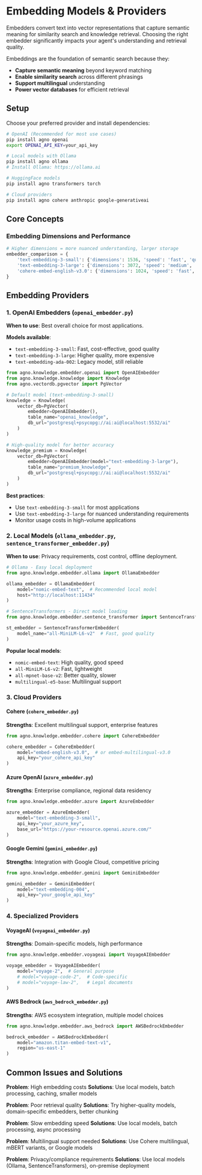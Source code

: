 # Embedding Models & Providers

Embedders convert text into vector representations that capture semantic meaning for similarity search and knowledge retrieval. Choosing the right embedder significantly impacts your agent's understanding and retrieval quality.

Embeddings are the foundation of semantic search because they:
- **Capture semantic meaning** beyond keyword matching
- **Enable similarity search** across different phrasings
- **Support multilingual** understanding
- **Power vector databases** for efficient retrieval

## Setup

Choose your preferred provider and install dependencies:

```bash
# OpenAI (Recommended for most use cases)
pip install agno openai
export OPENAI_API_KEY=your_api_key

# Local models with Ollama
pip install agno ollama
# Install Ollama: https://ollama.ai

# HuggingFace models
pip install agno transformers torch

# Cloud providers
pip install agno cohere anthropic google-generativeai
```

## Core Concepts

### Embedding Dimensions and Performance

```python
# Higher dimensions = more nuanced understanding, larger storage
embedder_comparison = {
    'text-embedding-3-small': {'dimensions': 1536, 'speed': 'fast', 'quality': 'good'},
    'text-embedding-3-large': {'dimensions': 3072, 'speed': 'medium', 'quality': 'excellent'},
    'cohere-embed-english-v3.0': {'dimensions': 1024, 'speed': 'fast', 'quality': 'excellent'},
}
```

## Embedding Providers

### 1. OpenAI Embedders (`openai_embedder.py`)

**When to use**: Best overall choice for most applications.

**Models available**:
- `text-embedding-3-small`: Fast, cost-effective, good quality
- `text-embedding-3-large`: Higher quality, more expensive
- `text-embedding-ada-002`: Legacy model, still reliable

```python
from agno.knowledge.embedder.openai import OpenAIEmbedder
from agno.knowledge.knowledge import Knowledge
from agno.vectordb.pgvector import PgVector

# Default model (text-embedding-3-small)
knowledge = Knowledge(
    vector_db=PgVector(
        embedder=OpenAIEmbedder(),
        table_name="openai_knowledge",
        db_url="postgresql+psycopg://ai:ai@localhost:5532/ai"
    )
)

# High-quality model for better accuracy
knowledge_premium = Knowledge(
    vector_db=PgVector(
        embedder=OpenAIEmbedder(model="text-embedding-3-large"),
        table_name="premium_knowledge",
        db_url="postgresql+psycopg://ai:ai@localhost:5532/ai"
    )
)
```

**Best practices**:
- Use `text-embedding-3-small` for most applications
- Use `text-embedding-3-large` for nuanced understanding requirements
- Monitor usage costs in high-volume applications

### 2. Local Models (`ollama_embedder.py`, `sentence_transformer_embedder.py`)

**When to use**: Privacy requirements, cost control, offline deployment.

```python
# Ollama - Easy local deployment
from agno.knowledge.embedder.ollama import OllamaEmbedder

ollama_embedder = OllamaEmbedder(
    model="nomic-embed-text",  # Recommended local model
    host="http://localhost:11434"
)

# SentenceTransformers - Direct model loading
from agno.knowledge.embedder.sentence_transformer import SentenceTransformerEmbedder

st_embedder = SentenceTransformerEmbedder(
    model_name="all-MiniLM-L6-v2"  # Fast, good quality
)
```

**Popular local models**:
- `nomic-embed-text`: High quality, good speed
- `all-MiniLM-L6-v2`: Fast, lightweight
- `all-mpnet-base-v2`: Better quality, slower
- `multilingual-e5-base`: Multilingual support

### 3. Cloud Providers

#### Cohere (`cohere_embedder.py`)
**Strengths**: Excellent multilingual support, enterprise features

```python
from agno.knowledge.embedder.cohere import CohereEmbedder

cohere_embedder = CohereEmbedder(
    model="embed-english-v3.0",  # or embed-multilingual-v3.0
    api_key="your_cohere_api_key"
)
```

#### Azure OpenAI (`azure_embedder.py`)
**Strengths**: Enterprise compliance, regional data residency

```python
from agno.knowledge.embedder.azure import AzureEmbedder

azure_embedder = AzureEmbedder(
    model="text-embedding-3-small",
    api_key="your_azure_key",
    base_url="https://your-resource.openai.azure.com/"
)
```

#### Google Gemini (`gemini_embedder.py`)
**Strengths**: Integration with Google Cloud, competitive pricing

```python
from agno.knowledge.embedder.gemini import GeminiEmbedder

gemini_embedder = GeminiEmbedder(
    model="text-embedding-004",
    api_key="your_google_api_key"
)
```

### 4. Specialized Providers

#### VoyageAI (`voyageai_embedder.py`)
**Strengths**: Domain-specific models, high performance

```python
from agno.knowledge.embedder.voyageai import VoyageAIEmbedder

voyage_embedder = VoyageAIEmbedder(
    model="voyage-2",  # General purpose
    # model="voyage-code-2",  # Code-specific
    # model="voyage-law-2",   # Legal documents
)
```

#### AWS Bedrock (`aws_bedrock_embedder.py`)
**Strengths**: AWS ecosystem integration, multiple model choices

```python
from agno.knowledge.embedder.aws_bedrock import AWSBedrockEmbedder

bedrock_embedder = AWSBedrockEmbedder(
    model="amazon.titan-embed-text-v1",
    region="us-east-1"
)
```

## Common Issues and Solutions

**Problem**: High embedding costs
**Solutions**: Use local models, batch processing, caching, smaller models

**Problem**: Poor retrieval quality
**Solutions**: Try higher-quality models, domain-specific embedders, better chunking

**Problem**: Slow embedding speed
**Solutions**: Use local models, batch processing, async processing

**Problem**: Multilingual support needed
**Solutions**: Use Cohere multilingual, mBERT variants, or Google models

**Problem**: Privacy/compliance requirements
**Solutions**: Use local models (Ollama, SentenceTransformers), on-premise deployment
